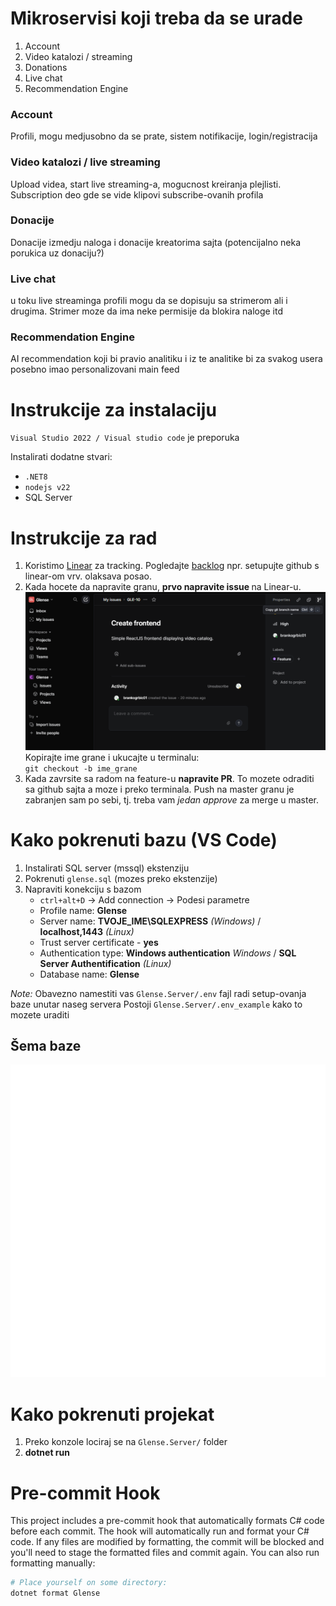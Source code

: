 # Mikroservisi koji treba da se urade

1. Account
2. Video katalozi / streaming
3. Donations
4. Live chat
5. Recommendation Engine

### Account
Profili, mogu medjusobno da se prate, sistem notifikacije, login/registracija

### Video katalozi / live streaming

Upload videa, start live streaming-a, mogucnost kreiranja plejlisti. Subscription deo gde se vide klipovi subscribe-ovanih profila

### Donacije

Donacije izmedju naloga i donacije kreatorima sajta (potencijalno neka porukica uz donaciju?)

### Live chat

u toku live streaminga profili mogu da se dopisuju sa strimerom ali i drugima. Strimer moze da ima neke permisije da blokira naloge itd

### Recommendation Engine
AI recommendation koji bi pravio analitiku i iz te analitike bi za svakog usera posebno imao personalizovani main feed

# Instrukcije za instalaciju

`Visual Studio 2022 / Visual studio code` je preporuka

Instalirati dodatne stvari: 
- `.NET8`
- `nodejs v22`
- SQL Server 

# Instrukcije za rad

1. Koristimo [Linear](https://linear.app/glense/team/GLE/active) za tracking. Pogledajte [backlog](https://linear.app/glense/team/GLE/backlog) npr. setupujte github s linear-om vrv. olaksava posao.
2. Kada hocete da napravite granu, <b> prvo napravite issue </b> na Linear-u. 
![alt text](image.png)
Kopirajte ime grane i ukucajte u terminalu: <br>
`git checkout -b ime_grane`
3. Kada zavrsite sa radom na feature-u <b>napravite PR</b>. To mozete odraditi sa github sajta a moze i preko terminala. Push na master granu je zabranjen sam po sebi, tj. treba vam _jedan approve_ za merge u master.

# Kako pokrenuti bazu (VS Code)

1. Instalirati SQL server (mssql) ekstenziju
2. Pokrenuti `glense.sql` (mozes preko ekstenzije)
3. Napraviti konekciju s bazom
    - `ctrl+alt+D` -> Add connection -> Podesi parametre
    - Profile name: **Glense**
    - Server name: **TVOJE_IME\SQLEXPRESS** *(Windows)* / **localhost,1443** *(Linux)*
    - Trust server certificate - **yes**
    - Authentication type: **Windows authentication** *Windows* / **SQL Server Authentification** *(Linux)*
    - Database name: **Glense**

*Note:* 
Obavezno namestiti vas `Glense.Server/.env` fajl radi setup-ovanja baze unutar naseg servera
Postoji `Glense.Server/.env_example` kako to mozete uraditi

## Šema baze

![Glense Database Schema](schema-Glense.svg)

# Kako pokrenuti projekat
1. Preko konzole lociraj se na `Glense.Server/` folder
2. **dotnet run**

# Pre-commit Hook

This project includes a pre-commit hook that automatically formats C# code before each commit.
The hook will automatically run and format your C# code. If any files are modified by formatting, the commit will be blocked and you'll need to stage the formatted files and commit again.
You can also run formatting manually:

```bash
# Place yourself on some directory:
dotnet format Glense
```
